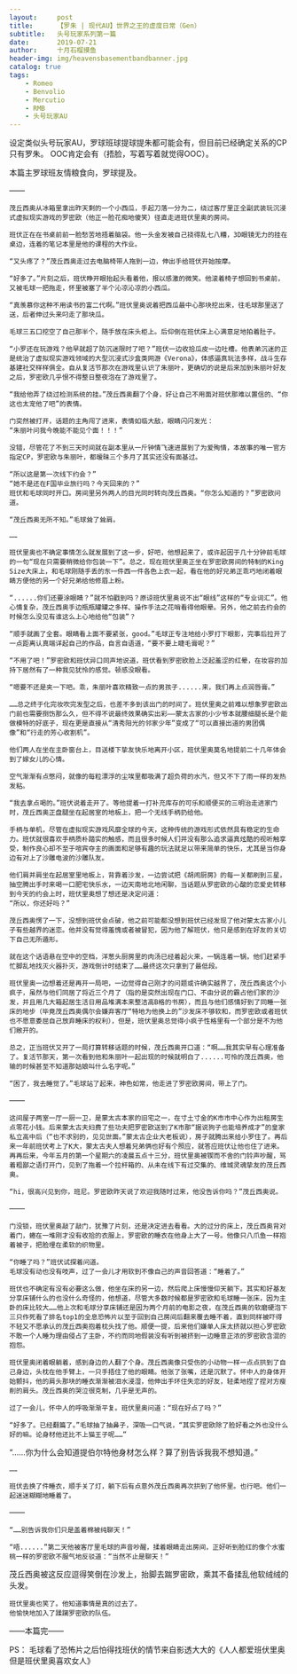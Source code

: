 ```yaml
---
layout:     post
title:      【罗朱 | 现代AU】世界之王的虚度日常（Gen）
subtitle:   头号玩家系列第一篇
date:       2019-07-21
author:     十月石榴摸鱼
header-img: img/heavensbasementbandbanner.jpg
catalog: true
tags:
    - Romeo
    - Benvolio
    - Mercutio
    - RMB
    - 头号玩家AU
---
```


设定类似头号玩家AU，罗球班球提球提朱都可能会有，但目前已经确定关系的CP只有罗朱。
OOC肯定会有（捂脸，写着写着就觉得OOC）。

本篇主罗球班友情粮食向，罗球提及。

——

    茂丘西奥从冰箱里拿出昨天剩的一个小西瓜，手起刀落一分为二，绕过客厅里正全副武装玩沉浸式虚拟现实游戏的罗密欧（他正一脸花痴地傻笑）径直走进班伏里奥的房间。

    班伏正在在书桌前前一脸愁苦地捂着脑袋。他一头金发被自己挠得乱七八糟，3D眼镜无力的挂在桌边，连着的笔记本里是他的课程的大作业。

    “又头疼了？”茂丘西奥走过去电脑椅带人拖到一边，伸出手给班伏开始按摩。

    “好多了。”片刻之后，班伏睁开眼抬起头看着他，报以感激的微笑。他滚着椅子想回到书桌前，又被毛球一把拖走，怀里被塞了半个沁凉沁凉的小西瓜。

    “真羡慕你这种不用读书的富二代啊。”班伏里奥说着把西瓜最中心那块挖出来，往毛球那里送了送，后者伸过头来叼走了那块瓜。 
       
    毛球三五口挖空了自己那半个，随手放在床头柜上。后仰倒在班伏床上心满意足地拍着肚子。

    “小罗还在玩游戏？他早就超了防沉迷限时了吧？”班伏一边收拾瓜皮一边吐槽。他表弟沉迷的正是统治了虚拟现实游戏领域的大型沉浸式沙盒类网游《Verona》，体感逼真玩法多样，战斗生存基建社交样样俱全。自从复活节那次在游戏里认识了朱丽叶，更确切的说是后来加到朱丽叶好友之后，罗密欧几乎恨不得整日整夜泡在了游戏里了。

    “我给他弄了绕过检测系统的挂。”茂丘西奥翻了个身，好让自己不用面对班伏那难以置信的、“你这也太宠他了吧”的表情。

    门突然被打开，话题的主角闯了进来，表情如临大敌，眼睛闪闪发光：
    “朱丽叶问我今晚能不能见个面！！！”

    没错，尽管花了不到三天时间就在副本里从一斤钟情飞速进展到了为爱殉情，本故事的唯一官方指定CP，罗密欧与朱丽叶，都暧昧三个多月了其实还没有面基过。
    
    “所以这是第一次线下约会？”
    “她不是还在F国毕业旅行吗？今天回来的？”
    班伏和毛球同时开口。房间里另外两人的目光同时转向茂丘西奥。“你怎么知道的？”罗密欧问道。

    “茂丘西奥无所不知。”毛球耸了耸肩。
    
    ……
    
    班伏里奥也不确定事情怎么就发展到了这一步，好吧，他想起来了，或许起因于几十分钟前毛球的一句“现在只需要稍微给你包装一下”。总之，现在班伏里奥正坐在罗密欧房间的特制的King Size大床上，和毛球刚随手丢的东一件西一件各色上衣一起，看在他的好兄弟正乖巧地闭着眼睛方便他的另一个好兄弟给他修眉上粉。

    “......你们还要涂眼睛？”就不怕戳到吗？原谅班伏里奥说不出“眼线”这样的“专业词汇”。他心情复杂，茂丘西奥手边瓶瓶罐罐之多样、操作手法之花哨看得他眼晕。另外，他之前去约会的时候怎么没见有谁这么上心地给他“包装”？

    “顺手就画了全套。眼睛看上面不要紧张，good。”毛球正专注地给小罗打下眼影，完事后拉开了一点距离认真端详起自己的作品，自言自语道，“要不要上睫毛膏呢？”

    “不用了吧！”罗密欧和班伏异口同声地说道，班伏看到罗密欧脸上泛起羞涩的红晕，在妆容的加持下居然有了一种我见犹怜的感觉。顿感没眼看。

    “嗯要不还是夹一下吧。乖，朱丽叶喜欢精致一点的男孩子......来，我们再上点润唇膏。”

    ……总之终于化完妆吹完发型之后，也差不多到该出门的时间了。班伏里奥之前难以想象罗密欧出门前也需要捯饬那么久，但不得不说最终效果确实出彩——蒙太古家的小少爷本就腰细腿长是个能做模特的好底子，现在更是直接从“清秀阳光的邻家少年”变成了“可以直接出道的男团偶像”和“行走的芳心收割机”。

    他们两人在坐在主卧窗台上，目送楼下挚友快乐地离开小区，班伏里奥莫名地提前二十几年体会到了嫁女儿的心情。

    空气渐渐有点憋闷，就像的每粒漂浮的尘埃里都吸满了超负荷的水汽，但又不下了雨一样的发热发粘。

    “我去拿点喝的。”班伏说着走开了。等他提着一打补充库存的可乐和顺便买的三明治走进家门时，茂丘西奥正盘腿坐在起居室的地板上，把一个无线手柄扔给他。

    手柄与单机，尽管在虚拟现实游戏风靡全球的今天，这种传统的游戏形式依然具有稳定的生命力。班伏就很喜欢手柄质朴踏实的触感，而且很多时候人们并没有那么追求逼真炫酷的视听触享受，制作良心却不至于喧宾夺主的画面和足够有趣的玩法就足以带来简单的快乐，尤其是当你身边有对上了沙雕电波的沙雕队友。

    他们肩并肩坐在起居室里地板上，背靠着沙发，一边尝试把《胡闹厨房》的每一关都刷到三星，抽空腾出手时来喝一口肥宅快乐水，一边天南地北地闲聊，当话题从罗密欧的心酸的恋爱史转移到今天的约会上时，班伏里奥想了想还是决定问道：
    “所以，你还好吗？”

    茂丘西奥愣了一下，没想到班伏会点破，他之前可能都没想到班伏已经发现了他对蒙太古家小儿子有些越界的迷恋。他并没有觉得羞愧或者被冒犯，因为他了解班伏，他只是感到在好友的关切下自己无所遁形。

    就在这个话语悬在空中的空档，洋葱头厨房里的肉汤已经着起火来，一锅连着一锅，他们赶紧手忙脚乱地找灭火器扑灭，游戏倒计时结束了……最终这次只拿到了最低段。

    班伏里奥一边想着还是再开一局吧，一边觉得自己刚才的问题或许确实越界了，茂丘西奥这个小疯子，虽然与他们同居了将近三个月了（指的是突然出现在门口、不由分说的霸占他们家的沙发，并且用几大箱起居生活日用品堆满本来整洁高B格的书房），而且与他们感情好到了同睡一张床的地步（毕竟茂丘西奥偶尔会嫌弃客厅“特地为他换上的”沙发床不够软和，而罗密欧或者班伏也不愿意委屈自己放弃睡床的权利），但是，班伏里奥总觉得小疯子性格里有一个部分是不为他们敞开的。

    总之，正当班伏又开了一局打算转移话题的时候，茂丘西奥开口道：“啊……我其实早有心理准备了。复活节那天，第一次看到他和朱丽叶一起出现的时候就明白了......可怜的茂丘西奥，他输的时候甚至不知道那姑娘叫什么名字呢。”

    “困了，我去睡觉了。”毛球站了起来，神色如常，他走进了罗密欧房间，带上了门。

——

    这间屋子两室一厅一厨一卫，是蒙太古本家的旧宅之一，在寸土寸金的K市市中心作为出租房生点零花小钱。后来蒙太古夫妇费了些功夫把罗密欧送到了K市那“据说狗子也能培养成才”的皇家私立高中后（“也不求别的，见见世面。”蒙太古企业大老板说），房子就腾出来给小罗住了。再后来一年前班伏考上了K大，蒙太古夫人想着兄弟俩也好有个照应，就答应班伏让他也住了进来。
    再再后来，今年五月的第一个星期六的凌晨五点十三分，班伏里奥被锲而不舍的门铃声吵醒，骂着粗鄙之语打开门，见到了拖着一个拉杆箱的、从未在线下有过交集的、维城灵魂挚友的茂丘西奥。

    “hi，很高兴见到你，班尼。罗密欧昨天说了欢迎我随时过来，他没告诉你吗？”茂丘西奥说。

——

    门没锁，班伏里奥敲了敲门，犹豫了片刻，还是决定进去看看。大的过分的床上，茂丘西奥背对着门，蜷在一堆刚才没有收拾的衣服上，罗密欧的睡衣在他身上大了一号。他像只八爪鱼一样抱着被子，把脸埋在柔软的织物里。

    “你睡了吗？”班伏试探着问道。
    毛球没有动也没有吱声，过了一会儿才用软到不像自己的声音回答道：“睡着了。”

    班伏也不确定有没有必要这么做，他坐在床的另一边，然后爬上床慢慢仰天躺下。其实和好基友分享床铺什么的也没什么奇怪的，他想道，尽管大多数时候都是罗密欧和毛球睡一张床，因为主卧的床比较大……他上次和毛球分享床铺还是因为两个月前的电影之夜，在茂丘西奥的软磨硬泡下三只作死看了排名top1的全息恐怖片以至于回到自己房间后翻来覆去睡不着，直到同样被吓得不轻又不愿承认的茂丘西奥抱着枕头找了他。顺便一提，后来他们嫌单人床太挤就以担心罗密欧不敢一个人睡为理由侵占了主卧，不约而同地假装没有听到被挤到一边睡意正浓的罗密欧含混的抱怨。

    班伏里奥闭着眼躺着，感到身边的人翻了个身。茂丘西奥像只受伤的小动物一样一点点拱到了自己身边，头枕在他手臂上，一只手捂住了他的眼睛。他张了张嘴，还是沉默了。怀中人的身体开始颤抖，他的肩头那块的睡衣渐渐被泪水浸湿，他伸出手环住失恋的好友，轻柔地捏了捏对方瘦削的肩头。茂丘西奥的哭泣很克制，几乎是无声的。

    过了一会儿，怀中人的呼吸渐渐平复。班伏里奥问道：“现在好点了吗？”

    “好多了。已经翻篇了。”毛球抽了抽鼻子，深吸一口气说，“其实罗密欧除了脸好看之外也没什么好的嘛。论身材他还比不上猫王子呢……”

   “……你为什么会知道提伯尔特他身材怎么样？算了别告诉我我不想知道。”

    ……

    班伏去换了件睡衣，顺手关了灯，躺下后有点意外茂丘西奥再次拱到了他怀里。也行吧。他们一起迷迷糊糊地睡着了。

——

    “……别告诉我你们只是盖着棉被纯聊天！”

    “唔......”第二天他被客厅里毛球的声音吵醒，揉着眼睛走出房间，正好听到脸红的像个水蜜桃一样的罗密欧不服气地反驳道：“当然不止是聊天！”

   茂丘西奥被这反应逗得笑倒在沙发上，抬脚去踹罗密欧，乘其不备揉乱他软绒绒的头发。

    班伏里奥也笑了。他知道事情是真的过去了。
    他愉快地加入了蹂躏罗密欧的队伍。


——本篇完——


PS：
毛球看了恐怖片之后怕得找班伏的情节来自影透大大的《人人都爱班伏里奥但是班伏里奥喜欢女人》
